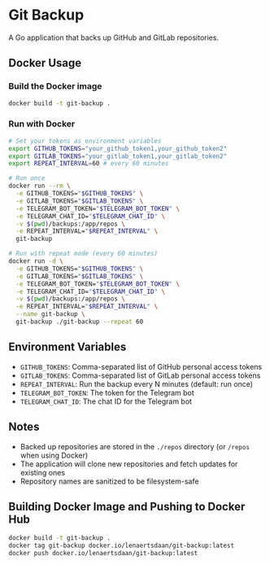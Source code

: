 # Git Backup

A Go application that backs up GitHub and GitLab repositories.

## Docker Usage

### Build the Docker image

```bash
docker build -t git-backup .
```

### Run with Docker

```bash
# Set your tokens as environment variables
export GITHUB_TOKENS="your_github_token1,your_github_token2"
export GITLAB_TOKENS="your_gitlab_token1,your_gitlab_token2"
export REPEAT_INTERVAL=60 # every 60 minutes

# Run once
docker run --rm \
  -e GITHUB_TOKENS="$GITHUB_TOKENS" \
  -e GITLAB_TOKENS="$GITLAB_TOKENS" \
  -e TELEGRAM_BOT_TOKEN="$TELEGRAM_BOT_TOKEN" \
  -e TELEGRAM_CHAT_ID="$TELEGRAM_CHAT_ID" \
  -v $(pwd)/backups:/app/repos \
  -e REPEAT_INTERVAL="$REPEAT_INTERVAL" \
  git-backup

# Run with repeat mode (every 60 minutes)
docker run -d \
  -e GITHUB_TOKENS="$GITHUB_TOKENS" \
  -e GITLAB_TOKENS="$GITLAB_TOKENS" \
  -e TELEGRAM_BOT_TOKEN="$TELEGRAM_BOT_TOKEN" \
  -e TELEGRAM_CHAT_ID="$TELEGRAM_CHAT_ID" \
  -v $(pwd)/backups:/app/repos \
  -e REPEAT_INTERVAL="$REPEAT_INTERVAL" \
  --name git-backup \
  git-backup ./git-backup --repeat 60
```

## Environment Variables

- `GITHUB_TOKENS`: Comma-separated list of GitHub personal access tokens
- `GITLAB_TOKENS`: Comma-separated list of GitLab personal access tokens
- `REPEAT_INTERVAL`: Run the backup every N minutes (default: run once)
- `TELEGRAM_BOT_TOKEN`: The token for the Telegram bot
- `TELEGRAM_CHAT_ID`: The chat ID for the Telegram bot

## Notes

- Backed up repositories are stored in the `./repos` directory (or `/repos` when using Docker)
- The application will clone new repositories and fetch updates for existing ones
- Repository names are sanitized to be filesystem-safe

## Building Docker Image and Pushing to Docker Hub

```bash
docker build -t git-backup .
docker tag git-backup docker.io/lenaertsdaan/git-backup:latest
docker push docker.io/lenaertsdaan/git-backup:latest
```